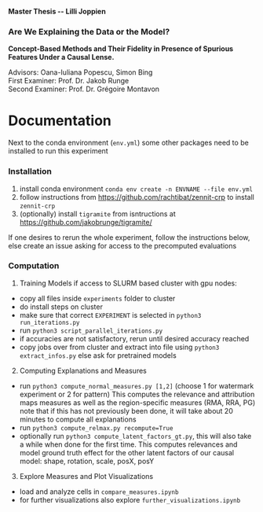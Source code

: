**Master Thesis -- Lilli Joppien**

### Are We Explaining  the Data or the Model?
**Concept-Based Methods and Their Fidelity in Presence of Spurious Features Under a Causal Lense.**

Advisors: Oana-Iuliana Popescu, Simon Bing  
First Examiner: Prof. Dr. Jakob Runge  
Second Examiner: Prof. Dr. Grégoire Montavon  

# Documentation
Next to the conda environment (`env.yml`) some other packages need to be installed to run this experiment

### Installation
1. install conda environment `conda env create -n ENVNAME --file env.yml`
2. follow instructions from https://github.com/rachtibat/zennit-crp to install `zennit-crp`
3. (optionally) install `tigramite` from isntructions at https://github.com/jakobrunge/tigramite/

If one desires to rerun the whole experiment, follow the instructions below,
else create an issue asking for access to the precomputed evaluations

### Computation

1. Training Models
if access to SLURM based cluster with gpu nodes: 
- copy all files inside `experiments` folder to cluster
- do install steps on cluster
- make sure that correct `EXPERIMENT` is selected in `python3 run_iterations.py`
- run `python3 script_parallel_iterations.py`
- if accuracies are not satisfactory, rerun until desired accuracy reached
- copy jobs over from cluster and extract into file using `python3 extract_infos.py`
else ask for pretrained models 

2. Computing Explanations and Measures
- run `python3 compute_normal_measures.py [1,2]` (choose 1 for watermark experiment or 2 for pattern)
This computes the relevance and attribution maps measures as well as the region-specific measures (RMA, RRA, PG)
note that if this has not previously been done, it will take about 20 minutes to compute all explanations
- run `python3 compute_relmax.py recompute=True`
- optionally run `python3 compute_latent_factors_gt.py`, this will also take a while when done for the first time.
This computes relevances and model ground truth effect for the other latent factors of our causal model: shape, rotation, scale, posX, posY

3. Explore Measures and Plot Visualizations
- load and analyze cells in `compare_measures.ipynb` 
- for further visualizations also explore `further_visualizations.ipynb`
